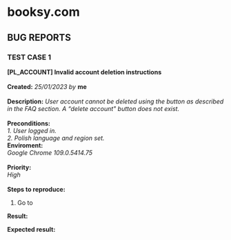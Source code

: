 # booksy.com

<h2><b>BUG REPORTS</b></h2>
<h3><b>TEST CASE 1</b></h3>


<b>[PL_ACCOUNT] Invalid account deletion instructions</b>
<br>
<br>
<b>Created:</b> <i>25/01/2023 by</i> <b>me</b>
<br>
<br>
<b>Description:</b>
<i>User account cannot be deleted using the button as described in the FAQ section. A “delete account" button does not exist.</i>
<br>
<br>
<b>Preconditions:</b>
<br>
<i>1. User logged in.
<br>
2. Polish language and region set.</i>
<br>
<b>Enviroment:</b>
<br>
<i>Google Chrome 109.0.5414.75</i>
<br>
<br>
<b>Priority:</b>
<br>
<i>High</i>
<br>
<br>
<b>Steps to reproduce:</b>
<br>
1. Go to  

<b>Result:</b>

<b>Expected result:</b>
